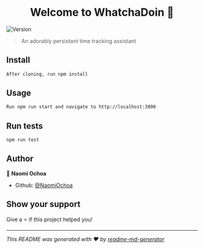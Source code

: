 <h1 align="center">Welcome to WhatchaDoin 👋</h1>
<p>
  <img alt="Version" src="https://img.shields.io/badge/version-0.1.0-blue.svg?cacheSeconds=2592000" />
</p>

> An adorably persistant time tracking assistant

## Install

```sh
After cloning, run npm install
```

## Usage

```sh
Run npm run start and navigate to http://localhost:3000
```

## Run tests

```sh
npm run test
```

## Author

👤 **Naomi Ochoa**

- Github: [@NaomiOchoa](https://github.com/NaomiOchoa)

## Show your support

Give a ⭐️ if this project helped you!

---

_This README was generated with ❤️ by [readme-md-generator](https://github.com/kefranabg/readme-md-generator)_
